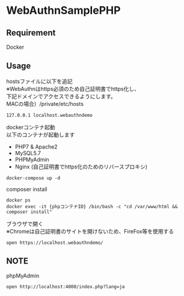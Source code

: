 # WebAuthnSamplePHP

## Requirement

Docker

## Usage

hostsファイルに以下を追記  
※WebAuthnはhttps必須のため自己証明書でhttps化し、  
下記ドメインでアクセスできるようにします。  
MACの場合）/private/etc/hosts
```
127.0.0.1 localhost.webauthndemo
```

dockerコンテナ起動  
以下のコンテナが起動します
* PHP7 & Apache2
* MySQL5.7
* PHPMyAdmin
* Nginx (自己証明書でhttps化のためのリバースプロキシ)

```
docker-compose up -d
```

composer install

```
docker ps
docker exec -it {phpコンテナID} /bin/bash -c "cd /var/www/html && composer install"
```

ブラウザで開く  
※Chromeは自己証明書のサイトを開けないため、FireFox等を使用する

```
open https://localhost.webauthndemo/
```


## NOTE

phpMyAdmin

```
open http://localhost:4000/index.php?lang=ja
```